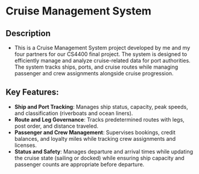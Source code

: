 # Cruise Management System
## Description
- This is a Cruise Management System project developed by me and my four partners for our CS4400 final project. The system is designed to efficiently manage and analyze cruise-related data for port authorities. The system tracks ships, ports, and cruise routes while managing passenger and crew assignments alongside cruise progression.
## Key Features:
- **Ship and Port Tracking**: Manages ship status, capacity, peak speeds, and classification (riverboats and ocean liners).
- **Route and Leg Governance**: Tracks predetermined routes with legs, post order, and distance traveled.
- **Passenger and Crew Management**: Supervises bookings, credit balances, and loyalty miles while tracking crew assignments and licenses.
- **Status and Safety**: Manages departure and arrival times while updating the cruise state (sailing or docked) while ensuring ship capacity and passenger counts are appropriate before departure.
